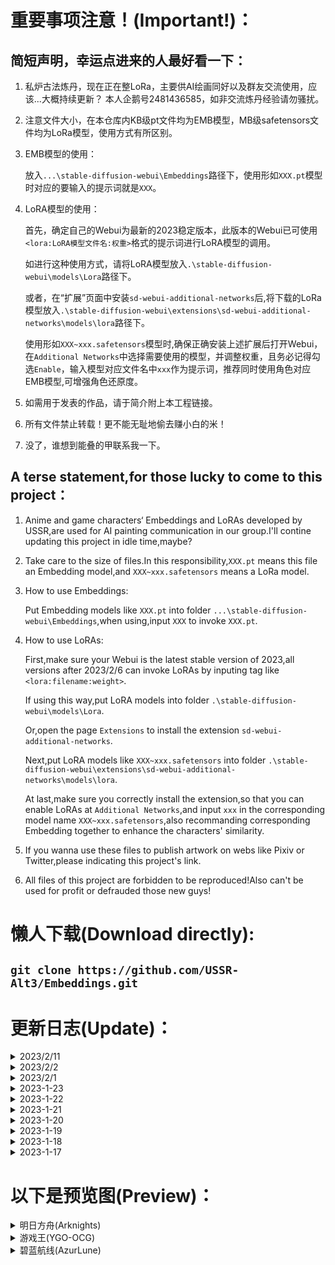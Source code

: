   # 重要事项注意！(Important!)：
 ## 简短声明，幸运点进来的人最好看一下：
  
 1. 私炉古法炼丹，现在正在整LoRa，主要供AI绘画同好以及群友交流使用，应该...大概持续更新？
    本人企鹅号2481436585，如非交流炼丹经验请勿骚扰。
    
 2. 注意文件大小，在本仓库内KB级pt文件均为EMB模型，MB级safetensors文件均为LoRa模型，使用方式有所区别。

 3. EMB模型的使用：

    放入`...\stable-diffusion-webui\Embeddings`路径下，使用形如`XXX.pt`模型时对应的要输入的提示词就是`XXX`。

 4. LoRA模型的使用：

    首先，确定自己的Webui为最新的2023稳定版本，此版本的Webui已可使用`<lora:LoRA模型文件名:权重>`格式的提示词进行LoRA模型的调用。
    
    如进行这种使用方式，请将LoRA模型放入`.\stable-diffusion-webui\models\Lora`路径下。

    或者，在“扩展”页面中安装`sd-webui-additional-networks`后,将下载的LoRa模型放入`.\stable-diffusion-webui\extensions\sd-webui-additional-networks\models\lora`路径下。

    使用形如`XXX~xxx.safetensors`模型时,确保正确安装上述扩展后打开Webui，在`Additional Networks`中选择需要使用的模型，并调整权重，且务必记得勾选`Enable`，输入模型对应文件名中`xxx`作为提示词，推荐同时使用角色对应EMB模型,可增强角色还原度。

 5. 如需用于发表的作品，请于简介附上本工程链接。
   
 6. 所有文件禁止转载！更不能无耻地偷去赚小白的米！
 
 7. 没了，谁想到能叠的甲联系我一下。
   
 ## A terse statement,for those lucky to come to this project：
   
 1. Anime and game characters‘ Embeddings and LoRAs developed by USSR,are used for AI painting communication in our group.I'll contine updating this project in idle time,maybe?

 2. Take care to the size of files.In this responsibility,`XXX.pt` means this file an Embedding model,and `XXX~xxx.safetensors` means a LoRa model.
 
 3. How to use Embeddings:

     Put Embedding models like `XXX.pt` into folder `...\stable-diffusion-webui\Embeddings`,when using,input `XXX` to invoke `XXX.pt`.

 4. How to use LoRAs:

    First,make sure your Webui is the latest stable version of 2023,all versions after 2023/2/6 can invoke LoRAs by inputing tag like `<lora:filename:weight>`.
    
    If using this way,put LoRA models into folder `.\stable-diffusion-webui\models\Lora`.

    Or,open the page `Extensions` to install the extension `sd-webui-additional-networks`.

    Next,put LoRA models like `XXX~xxx.safetensors` into folder `.\stable-diffusion-webui\extensions\sd-webui-additional-networks\models\lora`.

    At last,make sure you correctly install the extension,so that you can enable LoRAs at `Additional Networks`,and input `xxx` in the corresponding model name `XXX~xxx.safetensors`,also recommanding corresponding Embedding together to enhance the characters' similarity.
   
 5. If you wanna use these files to publish artwork on webs like Pixiv or Twitter,please indicating this project's link.
   
 6. All files of this project are forbidden to be reproduced!Also can't be used for profit or defrauded those new guys!

  # 懒人下载(Download directly):
  
 ## `git clone https://github.com/USSR-Alt3/Embeddings.git`

  # 更新日志(Update)：

<details>
 <summary>2023/2/11</summary>

   + 上传 明日方舟-塞雷娅(Arknights-Saria)
   + 上传 明日方舟-塞雷娅-铁律(Arknights-Saria-TestCollection)

 </details>

 <details>
 <summary>2023/2/2</summary>

   + 上传 游戏王-卡祖拉之虫惑魔(YGO-OCG-Traptrix Nepenthes)
   + 上传 游戏王-破洞露蒂亚之虫惑魔(YGO-OCG-Traptrix Holetaea)

 </details>

 <details>
 <summary>2023/2/1</summary>

   + 更新 游戏王-芙莉西亚之虫惑魔(YGO-OCG-Traptrix Rafflesia)
   + 上传 游戏王-阿蒂普丝之虫惑魔(YGO-OCG-Traptrix Atypus)
   + 上传 游戏王-阿洛美勒丝之虫惑魔(YGO-OCG-Traptrix Allomerus)
   + 上传 游戏王-阿特拉之虫惑魔(YGO-OCG-Traptrix Atrax)
   + 上传 游戏王-蒂奥之虫惑魔(YGO-OCG-Traptrix Dionaea)
   + 上传 游戏王-基诺之虫惑魔(YGO-OCG-Traptrix Arachnocampa)
   + 上传 游戏王-库拉莉亚之虫惑魔(YGO-OCG-Traptrix Cularia)
   + 上传 游戏王-兰卡之虫惑魔(YGO-OCG-Traptrix Mantis)
   + 上传 游戏王-莉塞之虫惑魔(YGO-OCG-Traptrix  Genlisea)
   + 上传 游戏王-普蒂卡之虫惑魔(YGO-OCG-Traptrix Pudica)
   + 上传 游戏王-塞拉之虫惑魔(YGO-OCG-Traptrix Sera)
   + 上传 游戏王-特莱恩之虫惑魔(YGO-OCG-Traptrix Myrmeleo)
   + 上传 游戏王-西托莉丝之虫惑魔(YGO-OCG-Traptrix Pinguicula)

 </details>

 <details>
 <summary>2023-1-23</summary>

   + 上传 游戏王-吉娜之虫惑魔(YGO-OCG-Traptrix Vesiculo)

 </details>

 <details>
 <summary>2023-1-22</summary>

   + 上传 游戏王-芙莉西亚之虫惑魔(YGO-OCG-Traptrix Rafflesia)

 </details>

 <details>
 <summary>2023-1-21</summary>

   + 上传 明日方舟-星熊(Arknights-Hoshiguma)
   + 上传 明日方舟-星熊(Arknights-Hoshiguma-TempestSeries)

 </details>

 <details>
 <summary>2023-1-20</summary>

   + 上传 明日方舟-夜莺(Arknights-Nightingale)
   + 上传 明日方舟-夜莺-挽歌(Arknights-Nightingale-WitchFeast)

 </details>

 <details>
 <summary>2023-1-19</summary>

   + 上传 明日方舟-闪灵(Arknights-Shining)
   + 上传 明日方舟-闪灵-静谧午夜(Arknights-Shining-CoralCoast)

 </details>

 <details>
 <summary>2023-1-18</summary>

   + 上传 明日方舟-安洁莉娜-质素访客(Arknights-Angelina-Bloodline of Combat)
   + 上传 明日方舟-安洁莉娜-夏卉(Arknights-Angelina-CoralCoast)

 </details>

 <details>
 <summary>2023-1-17</summary>

   + 上传 明日方舟-能天使(Arknights-Exusiai)
   + 上传 明日方舟-推进之王(Arknights-Siege)
   + 上传 明日方舟-伊芙利特(Arknights-Ifrit)
   + 上传 明日方舟-伊芙利特-日晒(Arknights-Ifrit-CoralCoast)
   + 上传 明日方舟-艾雅法拉(Arknights-Eyjafjalla)
   + 上传 明日方舟-艾雅法拉-夏卉(Arknights-Eyjafjalla-CoralCoast)
   + 上传 明日方舟-安洁莉娜(Arknights-Angelina)
   + 上传 游戏王-魔女术名匠·玻璃女巫(YGO-OCG-Witchcrafter Madame Verre)
   + 上传 游戏王-白银城的拉比林斯(YGO-OCG-Labrynth of the silver castle)
   + 上传 碧蓝航线-奥古斯都(AzurLune-August)
   + 上传 碧蓝航线-奥古斯都-女仆魔女(AzurLune-August-MaidWitch)

 </details>
 
  # 以下是预览图(Preview)：
 
 <details>
 <summary>明日方舟(Arknights)</summary>

 <details>
 <summary>六星干员(Rare 6)</summary>

 <details>
 <summary>能天使(Exusiai)</summary>  

 ![](https://github.com/USSR-Alt3/Embeddings-and-LoRas/blob/4bdbb8f62f381d412c1fe5a38c4435f54bbfbd93/%E9%A2%84%E8%A7%88%E5%9B%BE/%E8%83%BD%E5%A4%A9%E4%BD%BF(Exusiai).png)
 </details>

 <details>
 <summary>推进之王(Siege)</summary> 
 
 ![](https://github.com/USSR-Alt3/Embeddings-and-LoRas/blob/4bdbb8f62f381d412c1fe5a38c4435f54bbfbd93/%E9%A2%84%E8%A7%88%E5%9B%BE/%E6%8E%A8%E8%BF%9B%E4%B9%8B%E7%8E%8B(Siege).png)
 </details>

 <details>
 <summary>伊芙利特+伊芙利特-日晒(Ifrit)</summary>  

 ![](https://github.com/USSR-Alt3/Embeddings-and-LoRas/blob/4bdbb8f62f381d412c1fe5a38c4435f54bbfbd93/%E9%A2%84%E8%A7%88%E5%9B%BE/%E4%BC%8A%E8%8A%99%E5%88%A9%E7%89%B9(Ifrit).png)
 ![](https://github.com/USSR-Alt3/Embeddings-and-LoRas/blob/4bdbb8f62f381d412c1fe5a38c4435f54bbfbd93/%E9%A2%84%E8%A7%88%E5%9B%BE/%E4%BC%8A%E8%8A%99%E5%88%A9%E7%89%B9-%E6%97%A5%E6%99%92(Ifrit-CoralCoast).png)
 </details>

 <details>
 <summary>艾雅法拉+艾雅法拉-夏卉(Eyjafjalla)</summary>

 ![](https://github.com/USSR-Alt3/Embeddings-and-LoRas/blob/4bdbb8f62f381d412c1fe5a38c4435f54bbfbd93/%E9%A2%84%E8%A7%88%E5%9B%BE/%E8%89%BE%E9%9B%85%E6%B3%95%E6%8B%89(Eyjafjalla).png)
 ![](https://github.com/USSR-Alt3/Embeddings-and-LoRas/blob/4bdbb8f62f381d412c1fe5a38c4435f54bbfbd93/%E9%A2%84%E8%A7%88%E5%9B%BE/%E8%89%BE%E9%9B%85%E6%B3%95%E6%8B%89-%E5%A4%8F%E5%8D%89(Eyjafjalla-CoralCoast).png)
 </details>

 <details>
 <summary>安洁莉娜+安洁莉娜-质素访客+安洁莉娜-夏卉(Angelina)</summary>   

 ![](https://github.com/USSR-Alt3/Embeddings-and-LoRas/blob/4bdbb8f62f381d412c1fe5a38c4435f54bbfbd93/%E9%A2%84%E8%A7%88%E5%9B%BE/%E5%AE%89%E6%B4%81%E8%8E%89%E5%A8%9C(Angelina).png)
 ![](https://github.com/USSR-Alt3/Embeddings-and-LoRas/blob/4bdbb8f62f381d412c1fe5a38c4435f54bbfbd93/%E9%A2%84%E8%A7%88%E5%9B%BE/%E5%AE%89%E6%B4%81%E8%8E%89%E5%A8%9C-%E8%B4%A8%E7%B4%A0%E8%AE%BF%E5%AE%A2(Angelina-Bloodline%20of%20Combat).png)
 ![](https://github.com/USSR-Alt3/Embeddings-and-LoRas/blob/4bdbb8f62f381d412c1fe5a38c4435f54bbfbd93/%E9%A2%84%E8%A7%88%E5%9B%BE/%E5%AE%89%E6%B4%81%E8%8E%89%E5%A8%9C-%E5%A4%8F%E5%8D%89(Angelina-CoralCoast).png)
 </details>

 <details>
 <summary>闪灵+闪灵-静谧午夜(Shining)</summary>

 ![](https://github.com/USSR-Alt3/Embeddings-and-LoRas/blob/4bdbb8f62f381d412c1fe5a38c4435f54bbfbd93/%E9%A2%84%E8%A7%88%E5%9B%BE/%E9%97%AA%E7%81%B5(Shining).png)
 ![](https://github.com/USSR-Alt3/Embeddings-and-LoRas/blob/4bdbb8f62f381d412c1fe5a38c4435f54bbfbd93/%E9%A2%84%E8%A7%88%E5%9B%BE/%E9%97%AA%E7%81%B5-%E9%9D%99%E8%B0%A7%E5%8D%88%E5%A4%9C(Shining-CoralCoast).png)
 </details> 

 <details>
 <summary>夜莺+夜莺-挽歌(Nightingale)</summary> 

 ![](https://github.com/USSR-Alt3/Embeddings-and-LoRas/blob/4bdbb8f62f381d412c1fe5a38c4435f54bbfbd93/%E9%A2%84%E8%A7%88%E5%9B%BE/%E5%A4%9C%E8%8E%BA(Nightingale).png)
 ![](https://github.com/USSR-Alt3/Embeddings-and-LoRas/blob/4bdbb8f62f381d412c1fe5a38c4435f54bbfbd93/%E9%A2%84%E8%A7%88%E5%9B%BE/%E5%A4%9C%E8%8E%BA-%E6%8C%BD%E6%AD%8C(Nightingale-WitchFeast).png)
 </details>

 <details>
 <summary>星熊+星熊-狩标浪人(Hoshiguma)</summary> 

 ![](https://github.com/USSR-Alt3/Embeddings-and-LoRas/blob/4bdbb8f62f381d412c1fe5a38c4435f54bbfbd93/%E9%A2%84%E8%A7%88%E5%9B%BE/%E6%98%9F%E7%86%8A(Hoshiguma).png)
 ![](https://github.com/USSR-Alt3/Embeddings-and-LoRas/blob/4bdbb8f62f381d412c1fe5a38c4435f54bbfbd93/%E9%A2%84%E8%A7%88%E5%9B%BE/%E6%98%9F%E7%86%8A-%E7%8B%A9%E6%A0%87%E6%B5%AA%E4%BA%BA(Hoshiguma-TempestSeries).png)
 </details>

 </details>

 </details>


 <details>
 <summary>游戏王(YGO-OCG)</summary>
 
 <details>
 <summary>白银之城(Silver Castle)</summary>

 <details>
 <summary>白银城的拉比林斯(Labrynth of the Silver Castle)</summary>
    
 ![](https://github.com/USSR-Alt3/Embeddings-and-LoRas/blob/4bdbb8f62f381d412c1fe5a38c4435f54bbfbd93/%E9%A2%84%E8%A7%88%E5%9B%BE/%E7%99%BD%E9%93%B6%E5%9F%8E%E7%9A%84%E6%8B%89%E6%AF%94%E6%9E%97%E6%96%AF(Labrynth%20of%20the%20silver%20castle).png)
 </details>

 </details>
 
 <details>
 <summary>虫惑魔(Traptrix)</summary>

 <details>
 <summary>游戏王-阿洛美勒丝之虫惑魔(Traptrix 阿洛美勒丝)</summary>
    
 ![](https://github.com/USSR-Alt3/Embeddings-and-LoRas/blob/4bdbb8f62f381d412c1fe5a38c4435f54bbfbd93/%E9%A2%84%E8%A7%88%E5%9B%BE/%E9%98%BF%E6%B4%9B%E7%BE%8E%E5%8B%92%E4%B8%9D%E4%B9%8B%E8%99%AB%E6%83%91%E9%AD%94(Traptrix%20Allomerus).png)
 </details>

<details>
 <summary>游戏王-芙莉西亚之虫惑魔(Traptrix Rafflesia)</summary>
    
 ![](https://github.com/USSR-Alt3/Embeddings-and-LoRas/blob/4bdbb8f62f381d412c1fe5a38c4435f54bbfbd93/%E9%A2%84%E8%A7%88%E5%9B%BE/%E8%8A%99%E8%8E%89%E8%A5%BF%E4%BA%9A%E4%B9%8B%E8%99%AB%E6%83%91%E9%AD%94(Traptrix%20Rafflesia).png)
 </details>

 <details>
 <summary>游戏王-西托莉丝之虫惑魔(Traptrix Pinguicula)</summary>
    
 ![](https://github.com/USSR-Alt3/Embeddings-and-LoRas/blob/4bdbb8f62f381d412c1fe5a38c4435f54bbfbd93/%E9%A2%84%E8%A7%88%E5%9B%BE/%E8%A5%BF%E6%89%98%E8%8E%89%E4%B8%9D%E4%B9%8B%E8%99%AB%E6%83%91%E9%AD%94(Traptrix%20Pinguicula).png)
 </details>

 <details>
 <summary>游戏王-塞拉之虫惑魔(Traptrix Sera)</summary>
    
 ![](https://github.com/USSR-Alt3/Embeddings-and-LoRas/blob/4bdbb8f62f381d412c1fe5a38c4435f54bbfbd93/%E9%A2%84%E8%A7%88%E5%9B%BE/%E5%A1%9E%E6%8B%89%E4%B9%8B%E8%99%AB%E6%83%91%E9%AD%94(Traptrix%20Sera).png)
 </details>

 <details>
 <summary>游戏王-库拉莉亚之虫惑魔(Traptrix Cularia)</summary>
    
 ![](https://github.com/USSR-Alt3/Embeddings-and-LoRas/blob/4bdbb8f62f381d412c1fe5a38c4435f54bbfbd93/%E9%A2%84%E8%A7%88%E5%9B%BE/%E5%BA%93%E6%8B%89%E8%8E%89%E4%BA%9A%E4%B9%8B%E8%99%AB%E6%83%91%E9%AD%94(Traptrix%20Cularia).png)
 </details>

 <details>
 <summary>游戏王-阿蒂普丝之虫惑魔(Traptrix Atypus)</summary>
    
 ![](https://github.com/USSR-Alt3/Embeddings-and-LoRas/blob/4bdbb8f62f381d412c1fe5a38c4435f54bbfbd93/%E9%A2%84%E8%A7%88%E5%9B%BE/%E9%98%BF%E8%92%82%E6%99%AE%E4%B8%9D%E4%B9%8B%E8%99%AB%E6%83%91%E9%AD%94(Traptrix%20Atypus).png)
 </details>

 <details>
 <summary>游戏王-阿特拉之虫惑魔(Traptrix Atrax)</summary>
    
 ![](https://github.com/USSR-Alt3/Embeddings-and-LoRas/blob/4bdbb8f62f381d412c1fe5a38c4435f54bbfbd93/%E9%A2%84%E8%A7%88%E5%9B%BE/%E9%98%BF%E7%89%B9%E6%8B%89%E4%B9%8B%E8%99%AB%E6%83%91%E9%AD%94(Traptrix%20Atrax).png)
 </details>

 <details>
 <summary>游戏王-特莱恩之虫惑魔(Traptrix Myrmeleo)</summary>
    
 ![](https://github.com/USSR-Alt3/Embeddings-and-LoRas/blob/4bdbb8f62f381d412c1fe5a38c4435f54bbfbd93/%E9%A2%84%E8%A7%88%E5%9B%BE/%E7%89%B9%E8%8E%B1%E6%81%A9%E4%B9%8B%E8%99%AB%E6%83%91%E9%AD%94(Traptrix%20Myrmeleo).png)
 </details>

 <details>
 <summary>游戏王-蒂奥之虫惑魔(Traptrix Dionaea)</summary>
    
 ![](https://github.com/USSR-Alt3/Embeddings-and-LoRas/blob/4bdbb8f62f381d412c1fe5a38c4435f54bbfbd93/%E9%A2%84%E8%A7%88%E5%9B%BE/%E8%92%82%E5%A5%A5%E4%B9%8B%E8%99%AB%E6%83%91%E9%AD%94(Traptrix%20Dionaea).png)
 </details>

 <details>
 <summary>游戏王-兰卡之虫惑魔(Traptrix Mantis)</summary>
    
 ![](https://github.com/USSR-Alt3/Embeddings-and-LoRas/blob/4bdbb8f62f381d412c1fe5a38c4435f54bbfbd93/%E9%A2%84%E8%A7%88%E5%9B%BE/%E5%85%B0%E5%8D%A1%E4%B9%8B%E8%99%AB%E6%83%91%E9%AD%94(Traptrix%20Mantis).png)
 </details>

 <details>
 <summary>游戏王-卡祖拉之虫惑魔(Traptrix Nepenthes)</summary>
    
 ![](https://github.com/USSR-Alt3/Embeddings-and-LoRas/blob/d88296a5c7535fc788b4d6f814c1f21f95c086f5/%E9%A2%84%E8%A7%88%E5%9B%BE/%E5%8D%A1%E7%A5%96%E6%8B%89%E4%B9%8B%E8%99%AB%E6%83%91%E9%AD%94(Traptrix%20Nepenthes).png)
 </details>

 <details>
 <summary>游戏王-吉娜之虫惑魔(Traptrix Vesiculo)</summary>
    
 ![](https://github.com/USSR-Alt3/Embeddings-and-LoRas/blob/4bdbb8f62f381d412c1fe5a38c4435f54bbfbd93/%E9%A2%84%E8%A7%88%E5%9B%BE/%E5%90%89%E5%A8%9C%E4%B9%8B%E8%99%AB%E6%83%91%E9%AD%94(Traptrix%20Vesiculo).png)
 </details>

 <details>
 <summary>游戏王-莉塞之虫惑魔(Traptrix Genlisea)</summary>
    
 ![](https://github.com/USSR-Alt3/Embeddings-and-LoRas/blob/4bdbb8f62f381d412c1fe5a38c4435f54bbfbd93/%E9%A2%84%E8%A7%88%E5%9B%BE/%E8%8E%89%E5%A1%9E%E4%B9%8B%E8%99%AB%E6%83%91%E9%AD%94(Traptrix%20Genlisea).png)
 </details>

 <details>
 <summary>游戏王-基诺之虫惑魔(Traptrix Arachnocampa)</summary>
    
 ![](https://github.com/USSR-Alt3/Embeddings-and-LoRas/blob/4bdbb8f62f381d412c1fe5a38c4435f54bbfbd93/%E9%A2%84%E8%A7%88%E5%9B%BE/%E5%9F%BA%E8%AF%BA%E4%B9%8B%E8%99%AB%E6%83%91%E9%AD%94(Traptrix%20Arachnocampa).png)
 </details>

 <details>
 <summary>游戏王-普蒂卡之虫惑魔(Traptrix Pudica)</summary>
    
 ![](https://github.com/USSR-Alt3/Embeddings-and-LoRas/blob/4bdbb8f62f381d412c1fe5a38c4435f54bbfbd93/%E9%A2%84%E8%A7%88%E5%9B%BE/%E6%99%AE%E8%92%82%E5%8D%A1%E4%B9%8B%E8%99%AB%E6%83%91%E9%AD%94(Traptrix%20Pudica).png)
 </details>

 <details>
 <summary>游戏王-破洞露蒂亚之虫惑魔(Traptrix Holetaea)</summary>
    
 ![](https://github.com/USSR-Alt3/Embeddings-and-LoRas/blob/d88296a5c7535fc788b4d6f814c1f21f95c086f5/%E9%A2%84%E8%A7%88%E5%9B%BE/%E7%A0%B4%E6%B4%9E%E9%9C%B2%E8%92%82%E4%BA%9A%E4%B9%8B%E8%99%AB%E6%83%91%E9%AD%94(Traptrix%20Holetaea).png)
 </details>

 </details>

 <details>
 <summary>魔女术名匠(Witchcrafter)</summary>

 <details>
 <summary>魔女术名匠·玻璃女巫(Witchcrafter Madame Verre)</summary>
    
 ![](https://github.com/USSR-Alt3/Embeddings-and-LoRas/blob/4bdbb8f62f381d412c1fe5a38c4435f54bbfbd93/%E9%A2%84%E8%A7%88%E5%9B%BE/%E9%AD%94%E5%A5%B3%E6%9C%AF%E5%90%8D%E5%8C%A0%C2%B7%E7%8E%BB%E7%92%83%E5%A5%B3%E5%B7%AB(Witchcrafter%20Madame%20Verre).png)
 </details>
 
 </details>

 </details>
 

 <details>
 <summary>碧蓝航线(AzurLune)</summary>
 
 <details>
 <summary>奥古斯都+奥古斯都-女仆魔女(August)</summary>
 
 ![](https://github.com/USSR-Alt3/Embeddings-and-LoRas/blob/d30644dbc99e9277abc0b2f9bbd1b8be59e0c29b/%E9%A2%84%E8%A7%88%E5%9B%BE/%E5%A5%A5%E5%8F%A4%E6%96%AF%E9%83%BD(August).png)
 ![](https://github.com/USSR-Alt3/Embeddings-and-LoRas/blob/d30644dbc99e9277abc0b2f9bbd1b8be59e0c29b/%E9%A2%84%E8%A7%88%E5%9B%BE/%E5%A5%A5%E5%8F%A4%E6%96%AF%E9%83%BD-%E5%A5%B3%E4%BB%86%E9%AD%94%E5%A5%B3(August-MaidWitch).png)
 </details>
 
 </details>
